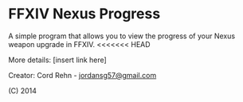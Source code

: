 FFXIV Nexus Progress
=========================

A simple program that allows you to view the progress of your Nexus weapon upgrade in FFXIV.
<<<<<<< HEAD


More details:
[insert link here]




Creator:
  Cord Rehn - <jordansg57@gmail.com>

(C) 2014
